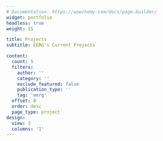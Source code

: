 ```yaml
---
# Documentation: https://wowchemy.com/docs/page-builder/
widget: portfolio
headless: true
weight: 15

title: Projects
subtitle: EERG's Current Projects

content:
  count: 5
  filters:
    author: ''
    category: ''
    exclude_featured: false
    publication_type: ''
    tag: 'eerg'
  offset: 0
  order: desc
  page_type: project
design:
  view: 3
  columns: '1'
---
```

